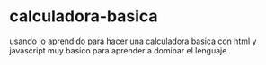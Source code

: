 # calculadora-basica
usando lo aprendido para hacer una calculadora basica con html y javascript muy basico para aprender a dominar el lenguaje
